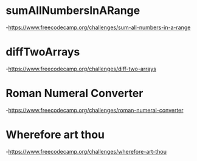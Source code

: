 # sumAllNumbersInARange
-https://www.freecodecamp.org/challenges/sum-all-numbers-in-a-range

# diffTwoArrays
-https://www.freecodecamp.org/challenges/diff-two-arrays

# Roman Numeral Converter
-https://www.freecodecamp.org/challenges/roman-numeral-converter

# Wherefore art thou
-https://www.freecodecamp.org/challenges/wherefore-art-thou
